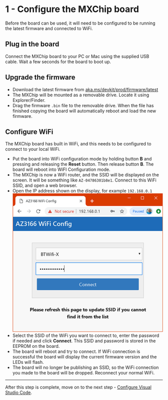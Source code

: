 # 1 - Configure the MXChip board

Before the board can be used, it will need to be configured to be running the latest firmware and connected to WiFi.

## Plug in the board

Connect the MXChip board to your PC or Mac using the supplied USB cable. Wait a few seconds for the board to boot up.

## Upgrade the firmware

* Download the latest firmware from [aka.ms/devkit/prod/firmware/latest](https://aka.ms/devkit/prod/firmware/latest)
* The MXChip will be mounted as a removable drive. Locate it using Explorer/Finder.
* Drag the firmware `.bin` file to the removable drive. When the file has finished copying the board will automatically reboot and load the new firmware.

## Configure WiFi

The MXChip board has built in WiFi, and this needs to be configured to connect to your local WiFi.

* Put the board into WiFi configuration mode by holding button **B** and pressing and releasing the **Reset** button. Then release button **B**. The board will reboot into WiFI Configuration mode.
* The MXChip is now a WiFi router, and the SSID will be displayed on the screen. It will be something like `AZ-04786301b8e1`. Connect to this WiFi SSID, and open a web browser.
* Open the IP address shown on the display, for example `192.168.0.1`
![Configuring the WiFi from a web browser pointing to 192.168.0.1](../Images/ConfigureBoardWiFi.png)
* Select the SSID of the WiFi you want to connect to, enter the password if needed and click **Connect**. This SSID and password is stored in the EEPROM on the board.
* The board will reboot and try to connect. If WiFi connection is successful the board will display the current firmware version and the LEDs will flash.
* The board will no longer be publishing an SSID, so the WiFi connection you made to the board will be dropped. Reconnect your normal WiFi.

<hr>

After this step is complete, move on to the next step - [Configure Visual Studio Code](./2.ConfigureVSCode.md).